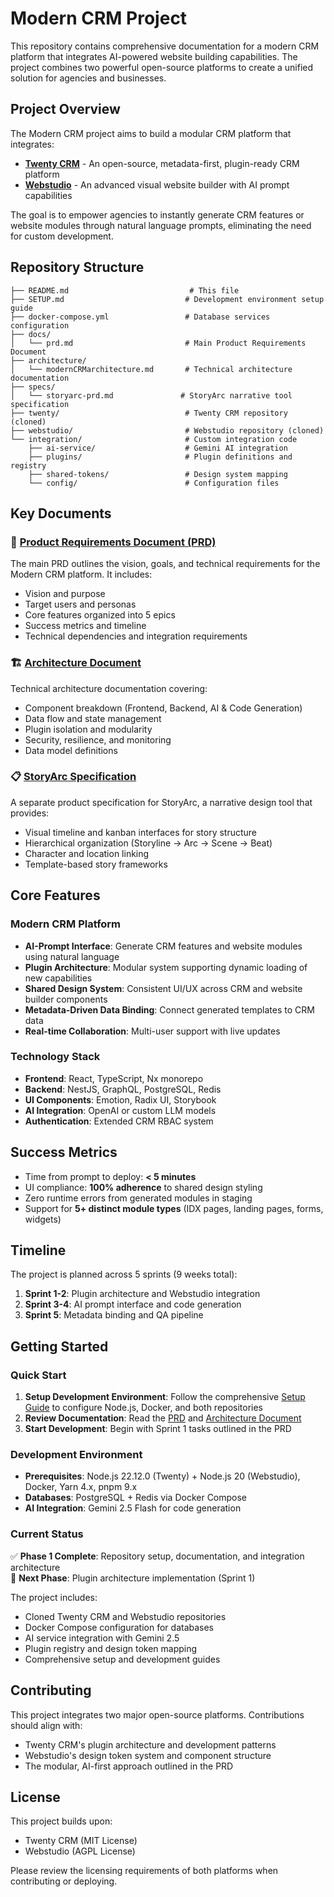 # Modern CRM Project

This repository contains comprehensive documentation for a modern CRM platform that integrates AI-powered website building capabilities. The project combines two powerful open-source platforms to create a unified solution for agencies and businesses.

## Project Overview

The Modern CRM project aims to build a modular CRM platform that integrates:

- **[Twenty CRM](https://github.com/twentyhq/twenty)** - An open-source, metadata-first, plugin-ready CRM platform
- **[Webstudio](https://github.com/webstudio-is/webstudio)** - An advanced visual website builder with AI prompt capabilities

The goal is to empower agencies to instantly generate CRM features or website modules through natural language prompts, eliminating the need for custom development.

## Repository Structure

```
├── README.md                           # This file
├── SETUP.md                           # Development environment setup guide
├── docker-compose.yml                 # Database services configuration
├── docs/
│   └── prd.md                         # Main Product Requirements Document
├── architecture/
│   └── modernCRMarchitecture.md       # Technical architecture documentation
├── specs/
│   └── storyarc-prd.md               # StoryArc narrative tool specification
├── twenty/                            # Twenty CRM repository (cloned)
├── webstudio/                         # Webstudio repository (cloned)
└── integration/                       # Custom integration code
    ├── ai-service/                    # Gemini AI integration
    ├── plugins/                       # Plugin definitions and registry
    ├── shared-tokens/                 # Design system mapping
    └── config/                        # Configuration files
```

## Key Documents

### 📄 [Product Requirements Document (PRD)](docs/prd.md)
The main PRD outlines the vision, goals, and technical requirements for the Modern CRM platform. It includes:
- Vision and purpose
- Target users and personas
- Core features organized into 5 epics
- Success metrics and timeline
- Technical dependencies and integration requirements

### 🏗️ [Architecture Document](architecture/modernCRMarchitecture.md)
Technical architecture documentation covering:
- Component breakdown (Frontend, Backend, AI & Code Generation)
- Data flow and state management
- Plugin isolation and modularity
- Security, resilience, and monitoring
- Data model definitions

### 📋 [StoryArc Specification](specs/storyarc-prd.md)
A separate product specification for StoryArc, a narrative design tool that provides:
- Visual timeline and kanban interfaces for story structure
- Hierarchical organization (Storyline → Arc → Scene → Beat)
- Character and location linking
- Template-based story frameworks

## Core Features

### Modern CRM Platform
- **AI-Prompt Interface**: Generate CRM features and website modules using natural language
- **Plugin Architecture**: Modular system supporting dynamic loading of new capabilities
- **Shared Design System**: Consistent UI/UX across CRM and website builder components
- **Metadata-Driven Data Binding**: Connect generated templates to CRM data
- **Real-time Collaboration**: Multi-user support with live updates

### Technology Stack
- **Frontend**: React, TypeScript, Nx monorepo
- **Backend**: NestJS, GraphQL, PostgreSQL, Redis
- **UI Components**: Emotion, Radix UI, Storybook
- **AI Integration**: OpenAI or custom LLM models
- **Authentication**: Extended CRM RBAC system

## Success Metrics
- Time from prompt to deploy: **< 5 minutes**
- UI compliance: **100% adherence** to shared design styling
- Zero runtime errors from generated modules in staging
- Support for **5+ distinct module types** (IDX pages, landing pages, forms, widgets)

## Timeline
The project is planned across 5 sprints (9 weeks total):
1. **Sprint 1-2**: Plugin architecture and Webstudio integration
2. **Sprint 3-4**: AI prompt interface and code generation
3. **Sprint 5**: Metadata binding and QA pipeline

## Getting Started

### Quick Start
1. **Setup Development Environment**: Follow the comprehensive [Setup Guide](SETUP.md) to configure Node.js, Docker, and both repositories
2. **Review Documentation**: Read the [PRD](docs/prd.md) and [Architecture Document](architecture/modernCRMarchitecture.md)
3. **Start Development**: Begin with Sprint 1 tasks outlined in the PRD

### Development Environment
- **Prerequisites**: Node.js 22.12.0 (Twenty) + Node.js 20 (Webstudio), Docker, Yarn 4.x, pnpm 9.x
- **Databases**: PostgreSQL + Redis via Docker Compose
- **AI Integration**: Gemini 2.5 Flash for code generation

### Current Status
✅ **Phase 1 Complete**: Repository setup, documentation, and integration architecture  
🔄 **Next Phase**: Plugin architecture implementation (Sprint 1)

The project includes:
- Cloned Twenty CRM and Webstudio repositories
- Docker Compose configuration for databases
- AI service integration with Gemini 2.5
- Plugin registry and design token mapping
- Comprehensive setup and development guides

## Contributing

This project integrates two major open-source platforms. Contributions should align with:
- Twenty CRM's plugin architecture and development patterns
- Webstudio's design token system and component structure
- The modular, AI-first approach outlined in the PRD

## License

This project builds upon:
- Twenty CRM (MIT License)
- Webstudio (AGPL License)

Please review the licensing requirements of both platforms when contributing or deploying.
